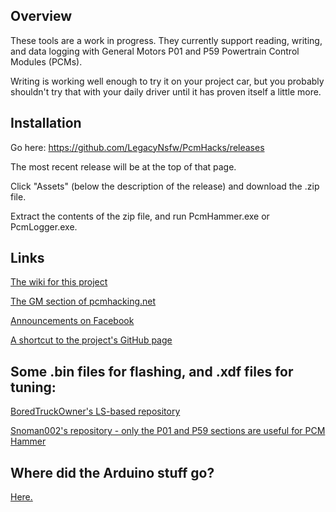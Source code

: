 ## Overview

These tools are a work in progress. They currently support reading, writing, and data logging with General Motors P01 and P59 Powertrain Control Modules (PCMs). 

Writing is working well enough to try it on your project car, but you probably shouldn't try that with your daily driver until it has proven itself a little more. 

## Installation

Go here: https://github.com/LegacyNsfw/PcmHacks/releases

The most recent release will be at the top of that page.

Click "Assets" (below the description of the release) and download the .zip file.   

Extract the contents of the zip file, and run PcmHammer.exe or PcmLogger.exe.

## Links

[The wiki for this project](https://github.com/LegacyNsfw/PcmHacks/wiki)

[The GM section of pcmhacking.net](https://pcmhacking.net/forums/viewforum.php?f=42)

[Announcements on Facebook](https://www.facebook.com/PcmHammer)

[A shortcut to the project's GitHub page](http://pcmhammer.org/)

## Some .bin files for flashing, and .xdf files for tuning:

[BoredTruckOwner's LS-based repository](https://github.com/BoredTruckOwner/LS_Based_Engine_Repository)

[Snoman002's repository - only the P01 and P59 sections are useful for PCM Hammer](https://github.com/Snoman002/Engine-Tune-Repository-TunerPro-EFIlive-TunerCat/tree/master/General%20Motors)

## Where did the Arduino stuff go?

[Here.](https://github.com/LegacyNsfw/ArduinoVpw)
